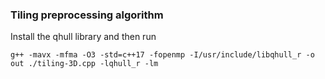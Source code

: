 ### Tiling preprocessing algorithm

Install the qhull library and then run

`g++ -mavx -mfma -O3 -std=c++17 -fopenmp -I/usr/include/libqhull_r -o out ./tiling-3D.cpp -lqhull_r -lm`
